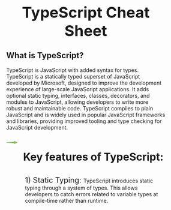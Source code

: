 <div style="padding: 40px">
      <h1 style="font-size: 40px; text-align:center">
        TypeScript Cheat Sheet
      </h1>
      <h2>What is TypeScript?</h2>
      <p style="">TypeScript is JavaScript with added syntax for types. TypeScript is a statically typed superset of JavaScript developed by Microsoft, designed to improve the development experience of large-scale JavaScript applications. It adds optional static typing, interfaces, classes, decorators, and modules to JavaScript, allowing developers to write more robust and maintainable code. TypeScript compiles to plain JavaScript and is widely used in popular JavaScript frameworks and libraries, providing improved tooling and type checking for JavaScript development.</p>
      <div style="display:flex; gap:15px;">
      <img height="15" width="30" style="padding-top:10px" src="./images/arrow-right.png" alt="">
      <h1>Key features of TypeScript:</h1>
      </div>
      <div>
        <div style="padding-left:50px">
         <p><span style="font-size:20px">1) Static Typing: </span>TypeScript introduces static typing through a system of types. This allows developers to catch errors related to variable types at compile-time rather than runtime.</p>
        </div>
      </div>
</div>
